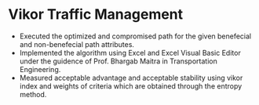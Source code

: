 # Vikor Traffic Management
- Executed the optimized and compromised path for the given benefecial and non-benefecial path attributes.
- Implemented the algorithm using Excel and Excel Visual Basic Editor under the guidence of Prof. Bhargab Maitra in
Transportation Engineering.
- Measured acceptable advantage and acceptable stability using vikor index and weights of criteria which are obtained through
the entropy method.
